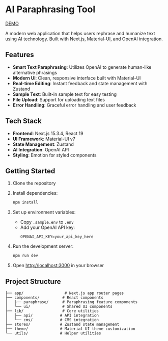 # AI Paraphrasing Tool

[DEMO](https://ai-paraphrasing-tool-three.vercel.app/)

A modern web application that helps users rephrase and humanize text using AI technology. Built with Next.js, Material-UI, and OpenAI integration.

## Features

- **Smart Text Paraphrasing**: Utilizes OpenAI to generate human-like alternative phrasings
- **Modern UI**: Clean, responsive interface built with Material-UI
- **Real-time Editing**: Instant feedback and state management with Zustand
- **Sample Text**: Built-in sample text for easy testing
- **File Upload**: Support for uploading text files
- **Error Handling**: Graceful error handling and user feedback

## Tech Stack

- **Frontend**: Next.js 15.3.4, React 19
- **UI Framework**: Material-UI v7
- **State Management**: Zustand
- **AI Integration**: OpenAI API
- **Styling**: Emotion for styled components

## Getting Started

1. Clone the repository
2. Install dependencies:
   ```bash
   npm install
   ```
3. Set up environment variables:
   - Copy `.sample.env` to `.env`
   - Add your OpenAI API key:
     ```
     OPENAI_API_KEY=your_api_key_here
     ```

4. Run the development server:
   ```bash
   npm run dev
   ```

5. Open [http://localhost:3000](http://localhost:3000) in your browser

## Project Structure

```
├── app/                  # Next.js app router pages
├── components/          # React components
│   ├── paraphrase/      # Paraphrasing feature components
│   └── ui/              # Shared UI components
├── lib/                 # Core utilities
│   ├── api/            # API integration
│   └── cms/            # CMS integration
├── stores/             # Zustand state management
├── theme/              # Material-UI theme customization
└── utils/              # Helper utilities
```
